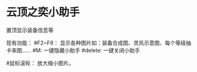 # 云顶之奕小助手
置顶显示装备信息等

现有功能：
#F2~F6：
  显示各种图片如：装备合成图、灵风示意图、每个等级抽卡率图......
#M:
  一键隐藏小助手
#delete:
  一键关闭小助手

#鼠标滚轮：
  放大缩小图片。
